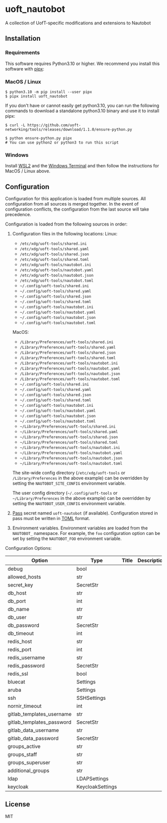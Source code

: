 # uoft_nautobot

A collection of UofT-specific modifications and extensions to Nautobot

## Installation

### Requirements

This software requires Python3.10 or higher.
We recommend you install this software with [pipx](https://pypa.github.io/pipx/):

### MacOS / Linux

```console
$ python3.10 -m pip install --user pipx
$ pipx install uoft_nautobot
```

If you don't have or cannot easily get python3.10, you can run the following commands to download a standalone python3.10 binary and use it to install pipx:

```console
$ curl -L https://github.com/uoft-networking/tools/releases/download/1.1.0/ensure-python.py

$ python ensure-python.py pipx
# You can use python2 or python3 to run this script

```

### Windows

Install [WSL2](https://learn.microsoft.com/en-us/windows/wsl/install) and the [Windows Terminal](https://apps.microsoft.com/store/detail/windows-terminal/9N0DX20HK701?hl=en-ca&gl=ca) and then follow the instructions for MacOS / Linux above.

## Configuration

Configuration for this application is loaded from multiple sources. All configuration from all sources is merged together. In the event of configuration conflicts, the configuration from the last source will take precedence.

Configuration is loaded from the following sources in order:

1. Configuration files in the following locations:
    Linux:
    - `/etc/xdg/uoft-tools/shared.ini`
    - `/etc/xdg/uoft-tools/shared.yaml`
    - `/etc/xdg/uoft-tools/shared.json`
    - `/etc/xdg/uoft-tools/shared.toml`
    - `/etc/xdg/uoft-tools/nautobot.ini`
    - `/etc/xdg/uoft-tools/nautobot.yaml`
    - `/etc/xdg/uoft-tools/nautobot.json`
    - `/etc/xdg/uoft-tools/nautobot.toml`
    - `~/.config/uoft-tools/shared.ini`
    - `~/.config/uoft-tools/shared.yaml`
    - `~/.config/uoft-tools/shared.json`
    - `~/.config/uoft-tools/shared.toml`
    - `~/.config/uoft-tools/nautobot.ini`
    - `~/.config/uoft-tools/nautobot.yaml`
    - `~/.config/uoft-tools/nautobot.json`
    - `~/.config/uoft-tools/nautobot.toml`

    MacOS:
    - `/Library/Preferences/uoft-tools/shared.ini`
    - `/Library/Preferences/uoft-tools/shared.yaml`
    - `/Library/Preferences/uoft-tools/shared.json`
    - `/Library/Preferences/uoft-tools/shared.toml`
    - `/Library/Preferences/uoft-tools/nautobot.ini`
    - `/Library/Preferences/uoft-tools/nautobot.yaml`
    - `/Library/Preferences/uoft-tools/nautobot.json`
    - `/Library/Preferences/uoft-tools/nautobot.toml`
    - `~/.config/uoft-tools/shared.ini`
    - `~/.config/uoft-tools/shared.yaml`
    - `~/.config/uoft-tools/shared.json`
    - `~/.config/uoft-tools/shared.toml`
    - `~/.config/uoft-tools/nautobot.ini`
    - `~/.config/uoft-tools/nautobot.yaml`
    - `~/.config/uoft-tools/nautobot.json`
    - `~/.config/uoft-tools/nautobot.toml`
    - `~/Library/Preferences/uoft-tools/shared.ini`
    - `~/Library/Preferences/uoft-tools/shared.yaml`
    - `~/Library/Preferences/uoft-tools/shared.json`
    - `~/Library/Preferences/uoft-tools/shared.toml`
    - `~/Library/Preferences/uoft-tools/nautobot.ini`
    - `~/Library/Preferences/uoft-tools/nautobot.yaml`
    - `~/Library/Preferences/uoft-tools/nautobot.json`
    - `~/Library/Preferences/uoft-tools/nautobot.toml`


    The site-wide config directory (`/etc/xdg/uoft-tools` or `/Library/Preferences` in the above example) can be overridden by setting the `NAUTOBOT_SITE_CONFIG` environment variable.

    The user config directory (`~/.config/uoft-tools` or `~/Library/Preferences` in the above example) can be overridden by setting the `NAUTOBOT_USER_CONFIG` environment variable.

2. [Pass](https://www.passwordstore.org/) secret named `uoft-nautobot` (if available). Configuration stored in pass must be written in [TOML](https://toml.io/en/) format.

3. Environment variables. Environment variables are loaded from the `NAUTOBOT_` namespace. For example, the `foo` configuration option can be set by setting the `NAUTOBOT_FOO` environment variable.

Configuration Options:
<!--
[[[cog 
import _cog as c; c.gen_conf_table('uoft_nautobot')
]]] -->
| Option | Type | Title | Description | Default |
| ------ | ---- | ----- | ----------- | ------- |
| debug | bool |  |  |  |
| allowed_hosts | str |  |  |  |
| secret_key | SecretStr |  |  |  |
| db_host | str |  |  | localhost |
| db_port | int |  |  | 5432 |
| db_name | str |  |  | nautobot |
| db_user | str |  |  | nautobot |
| db_password | SecretStr |  |  |  |
| db_timeout | int |  |  | 300 |
| redis_host | str |  |  | localhost |
| redis_port | int |  |  | 6379 |
| redis_username | str |  |  |  |
| redis_password | SecretStr |  |  |  |
| redis_ssl | bool |  |  |  |
| bluecat | Settings |  |  |  |
| aruba | Settings |  |  |  |
| ssh | SSHSettings |  |  |  |
| nornir_timeout | int |  |  | 30 |
| gitlab_templates_username | str |  |  |  |
| gitlab_templates_password | SecretStr |  |  |  |
| gitlab_data_username | str |  |  |  |
| gitlab_data_password | SecretStr |  |  |  |
| groups_active | str |  |  | GL_IITS_Users |
| groups_staff | str |  |  | GL_SysNetAdmins |
| groups_superuser | str |  |  | GL_SysNetAdmins |
| additional_groups | str |  |  |  |
| ldap | LDAPSettings |  |  |  |
| keycloak | KeycloakSettings |  |  |  |
<!--[[[end]]] -->

## License

MIT